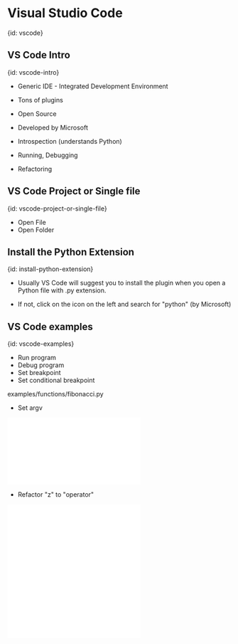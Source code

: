 # Visual Studio Code
{id: vscode}

## VS Code Intro
{id: vscode-intro}

* Generic IDE - Integrated Development Environment
* Tons of plugins
* Open Source
* Developed by Microsoft


* Introspection (understands Python)
* Running, Debugging
* Refactoring

## VS Code Project or Single file
{id: vscode-project-or-single-file}

* Open File
* Open Folder


## Install the Python Extension
{id: install-python-extension}

* Usually VS Code will suggest you to install the plugin when you open a Python file with .py extension.

* If not, click on the icon on the left and search for "python"  (by Microsoft)

## VS Code examples
{id: vscode-examples}


* Run program
* Debug program
* Set breakpoint
* Set conditional breakpoint

examples/functions/fibonacci.py


* Set argv

![](examples/other/rectangle_argv.py)


* Refactor "z" to "operator"

![](examples/vscode/mylib.py)
![](examples/vscode/use_mylib.py)



